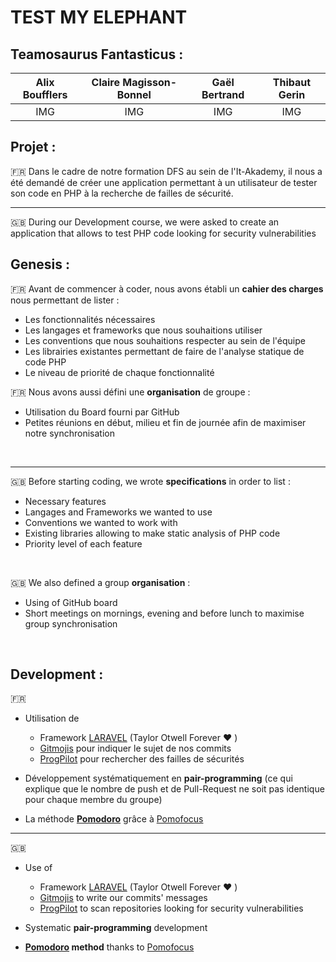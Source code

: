# TEST MY ELEPHANT

## Teamosaurus Fantasticus :
| Alix Boufflers | Claire Magisson-Bonnel | Gaël Bertrand | Thibaut Gerin |
|:--------------:|:----------------------:|:-------------:|:-------------:|
|       IMG      |           IMG          |      IMG      |      IMG      |

## Projet :

:fr: Dans le cadre de notre formation DFS au sein de l'It-Akademy, 
il nous a été demandé de créer une application permettant à un utilisateur 
de tester son code en PHP à la recherche de failles de sécurité.

---

:gb: During our Development course, we were asked to create an application 
that allows to test PHP code looking for security vulnerabilities
<br>

## Genesis :

:fr: Avant de commencer à coder, nous avons établi un **cahier des charges** nous permettant de lister :
 * Les fonctionnalités nécessaires
 * Les langages et frameworks que nous souhaitions utiliser
 * Les conventions que nous souhaitions respecter au sein de l'équipe
 * Les librairies existantes permettant de faire de l'analyse statique de code PHP
 * Le niveau de priorité de chaque fonctionnalité


:fr: Nous avons aussi défini une **organisation** de groupe :
* Utilisation du Board fourni par GitHub
* Petites réunions en début, milieu et fin de journée afin de maximiser notre synchronisation
<br>

---

:gb: Before starting coding, we wrote **specifications** in order to list :
 * Necessary features
 * Langages and Frameworks we wanted to use
 * Conventions we wanted to work with
 * Existing libraries allowing to make static analysis of PHP code
 * Priority level of each feature
<br>

:uk: We also defined a group **organisation** :
* Using of GitHub board
* Short meetings on mornings, evening and before lunch to maximise group synchronisation
<br>

## Development : 
:fr: 
* Utilisation de
    * Framework [LARAVEL](https://laravel.com/) (Taylor Otwell Forever :heart: )
    * [Gitmojis](https://gitmoji.dev/) pour indiquer le sujet de nos commits
    * [ProgPilot](https://github.com/designsecurity/progpilot) pour rechercher des failles de sécurités
     

 * Développement systématiquement en **pair-programming** (ce qui explique que le nombre de push et de Pull-Request ne 
   soit pas identique pour chaque membre du groupe)
   

 * La méthode **[Pomodoro](https://fr.wikipedia.org/wiki/Technique_Pomodoro)** 
   grâce à [Pomofocus](https://pomofocus.io/)
   
---

:uk:
* Use of
    * Framework [LARAVEL](https://laravel.com/) (Taylor Otwell Forever :heart: )
    * [Gitmojis](https://gitmoji.dev/) to write our commits' messages
    * [ProgPilot](https://github.com/designsecurity/progpilot) to scan repositories looking for security vulnerabilities


* Systematic **pair-programming** development


*  **[Pomodoro](https://fr.wikipedia.org/wiki/Technique_Pomodoro) method**
  thanks to [Pomofocus](https://pomofocus.io/)
